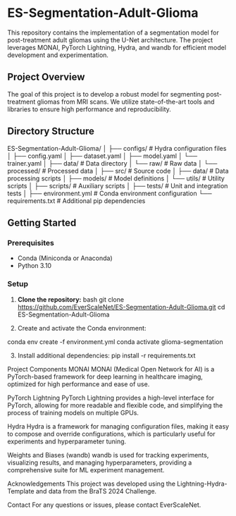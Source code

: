 # ES-Segmentation-Adult-Glioma

This repository contains the implementation of a segmentation model for post-treatment adult gliomas using the U-Net architecture. The project leverages MONAI, PyTorch Lightning, Hydra, and wandb for efficient model development and experimentation.

## Project Overview

The goal of this project is to develop a robust model for segmenting post-treatment gliomas from MRI scans. We utilize state-of-the-art tools and libraries to ensure high performance and reproducibility.

## Directory Structure

ES-Segmentation-Adult-Glioma/
│
├── configs/ # Hydra configuration files
│ ├── config.yaml
│ ├── dataset.yaml
│ ├── model.yaml
│ └── trainer.yaml
│
├── data/ # Data directory
│ └── raw/ # Raw data
│ └── processed/ # Processed data
│
├── src/ # Source code
│ ├── data/ # Data processing scripts
│ ├── models/ # Model definitions
│ └── utils/ # Utility scripts
│ 
├── scripts/ # Auxiliary scripts
│
├── tests/ # Unit and integration tests
│
├── environment.yml # Conda environment configuration
└── requirements.txt # Additional pip dependencies


## Getting Started

### Prerequisites

- Conda (Miniconda or Anaconda)
- Python 3.10

### Setup

1. **Clone the repository:**
bash
git clone https://github.com/EverScaleNet/ES-Segmentation-Adult-Glioma.git
cd ES-Segmentation-Adult-Glioma

2. Create and activate the Conda environment:

conda env create -f environment.yml
conda activate glioma-segmentation


3. Install additional dependencies:
pip install -r requirements.txt

Project Components
MONAI
MONAI (Medical Open Network for AI) is a PyTorch-based framework for deep learning in healthcare imaging, optimized for high performance and ease of use.

PyTorch Lightning
PyTorch Lightning provides a high-level interface for PyTorch, allowing for more readable and flexible code, and simplifying the process of training models on multiple GPUs.

Hydra
Hydra is a framework for managing configuration files, making it easy to compose and override configurations, which is particularly useful for experiments and hyperparameter tuning.

Weights and Biases (wandb)
wandb is used for tracking experiments, visualizing results, and managing hyperparameters, providing a comprehensive suite for ML experiment management.

Acknowledgements
This project was developed using the Lightning-Hydra-Template and data from the BraTS 2024 Challenge.

Contact
For any questions or issues, please contact EverScaleNet.

